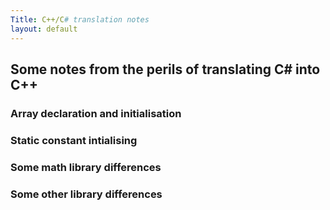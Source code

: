 ```yaml
---
Title: C++/C# translation notes
layout: default
---
```


## Some notes from the perils of translating C# into C++

### Array declaration and initialisation

### Static constant intialising

### Some math library differences

### Some other library differences
